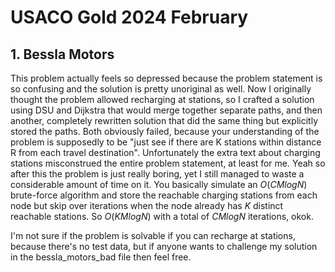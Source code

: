 # USACO Gold 2024 February

## 1. Bessla Motors

This problem actually feels so depressed because the problem statement is so confusing and the solution is pretty unoriginal as well. Now I originally thought the problem allowed recharging at stations, so I crafted a solution using DSU and Dijkstra that would merge together separate paths, and then another, completely rewritten solution that did the same thing but explicitly stored the paths. Both obviously failed, because your understanding of the problem is supposedly to be "just see if there are K stations within distance R from each travel destination". Unfortunately the extra text about charging stations misconstrued the entire problem statement, at least for me. Yeah so after this the problem is just really boring, yet I still managed to waste a considerable amount of time on it. You basically simulate an $O(CMlogN)$ brute-force algorithm and store the reachable charging stations from each node but skip over iterations when the node already has $K$ distinct reachable stations. So $O(KMlogN)$ with a total of $CMlogN$ iterations, okok.

I'm not sure if the problem is solvable if you can recharge at stations, because there's no test data, but if anyone wants to challenge my solution in the bessla_motors_bad file then feel free.